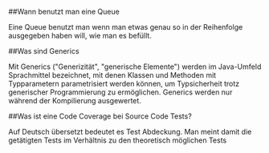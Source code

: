 ##Wann benutzt man eine Queue

Eine Queue benutzt man wenn man etwas genau so in der Reihenfolge ausgegeben haben will, wie man es befüllt.

##Was sind Generics

Mit Generics ("Generizität", "generische Elemente") werden im Java-Umfeld Sprachmittel bezeichnet, mit denen Klassen und Methoden mit Typparametern parametrisiert werden können, um Typsicherheit trotz generischer Programmierung zu ermöglichen. Generics werden nur während der Kompilierung ausgewertet.

##Was ist eine Code Coverage bei Source Code Tests?

Auf Deutsch übersetzt bedeutet es Test Abdeckung. Man meint damit die getätigten Tests im Verhältnis zu den theoretisch möglichen Tests